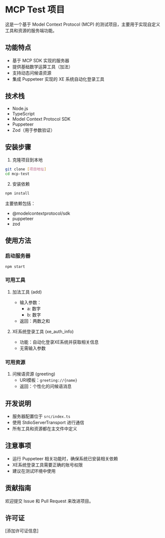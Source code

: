# MCP Test 项目

这是一个基于 Model Context Protocol (MCP) 的测试项目，主要用于实现自定义工具和资源的服务端功能。

## 功能特点

- 基于 MCP SDK 实现的服务器
- 提供基础数学运算工具（加法）
- 支持动态问候语资源
- 集成 Puppeteer 实现的 XE 系统自动化登录工具

## 技术栈

- Node.js
- TypeScript
- Model Context Protocol SDK
- Puppeteer
- Zod（用于参数验证）

## 安装步骤

1. 克隆项目到本地

```bash
git clone [项目地址]
cd mcp-test
```

2. 安装依赖

```bash
npm install
```

主要依赖包括：
- @modelcontextprotocol/sdk
- puppeteer
- zod

## 使用方法

### 启动服务器

```bash
npm start
```

### 可用工具

1. 加法工具 (add)
   - 输入参数：
     - a: 数字
     - b: 数字
   - 返回：两数之和

2. XE系统登录工具 (xe_auth_info)
   - 功能：自动化登录XE系统并获取相关信息
   - 无需输入参数

### 可用资源

1. 问候语资源 (greeting)
   - URI模板：`greeting://{name}`
   - 返回：个性化的问候语消息

## 开发说明

- 服务器配置位于 `src/index.ts`
- 使用 StdioServerTransport 进行通信
- 所有工具和资源都在主文件中定义

## 注意事项

- 运行 Puppeteer 相关功能时，确保系统已安装相关依赖
- XE系统登录工具需要正确的账号权限
- 建议在测试环境中使用

## 贡献指南

欢迎提交 Issue 和 Pull Request 来改进项目。

## 许可证

[添加许可证信息] 